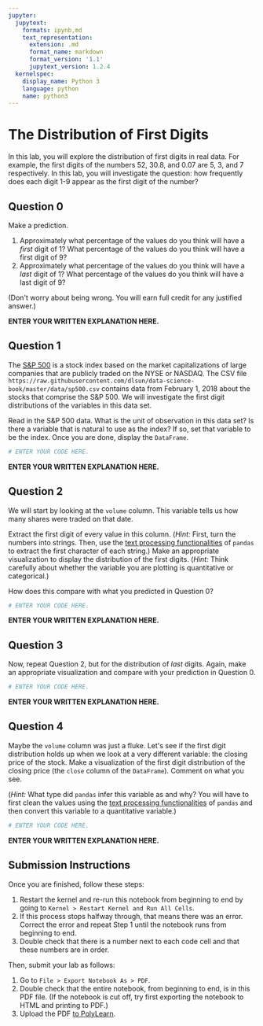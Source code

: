 ```yaml
---
jupyter:
  jupytext:
    formats: ipynb,md
    text_representation:
      extension: .md
      format_name: markdown
      format_version: '1.1'
      jupytext_version: 1.2.4
  kernelspec:
    display_name: Python 3
    language: python
    name: python3
---
```


# The Distribution of First Digits

In this lab, you will explore the distribution of first digits in real data. For example, the first digits of the numbers 52, 30.8, and 0.07 are 5, 3, and 7 respectively. In this lab, you will investigate the question: how frequently does each digit 1-9 appear as the first digit of the number?


## Question 0

Make a prediction. 

1. Approximately what percentage of the values do you think will have a _first_ digit of 1? What percentage of the values do you think will have a first digit of 9?
2. Approximately what percentage of the values do you think will have a _last_ digit of 1? What percentage of the values do you think will have a last digit of 9?

(Don't worry about being wrong. You will earn full credit for any justified answer.)


**ENTER YOUR WRITTEN EXPLANATION HERE.**


## Question 1

The [S&P 500](https://en.wikipedia.org/wiki/S%26P_500_Index) is a stock index based on the market capitalizations of large companies that are publicly traded on the NYSE or NASDAQ. The CSV file `https://raw.githubusercontent.com/dlsun/data-science-book/master/data/sp500.csv` contains data from February 1, 2018 about the stocks that comprise the S&P 500. We will investigate the first digit distributions of the variables in this data set.

Read in the S&P 500 data. What is the unit of observation in this data set? Is there a variable that is natural to use as the index? If so, set that variable to be the index. Once you are done, display the `DataFrame`.

```python
# ENTER YOUR CODE HERE.
```

**ENTER YOUR WRITTEN EXPLANATION HERE.**


## Question 2

We will start by looking at the `volume` column. This variable tells us how many shares were traded on that date.

Extract the first digit of every value in this column. (_Hint:_ First, turn the numbers into strings. Then, use the [text processing functionalities](https://pandas.pydata.org/pandas-docs/stable/text.html) of `pandas` to extract the first character of each string.) Make an appropriate visualization to display the distribution of the first digits. (_Hint:_ Think carefully about whether the variable you are plotting is quantitative or categorical.)

How does this compare with what you predicted in Question 0?

```python
# ENTER YOUR CODE HERE.
```

**ENTER YOUR WRITTEN EXPLANATION HERE.**


## Question 3

Now, repeat Question 2, but for the distribution of _last_ digits. Again, make an appropriate visualization and compare with your prediction in Question 0.

```python
# ENTER YOUR CODE HERE.
```

**ENTER YOUR WRITTEN EXPLANATION HERE.**


## Question 4

Maybe the `volume` column was just a fluke. Let's see if the first digit distribution holds up when we look at a very different variable: the closing price of the stock. Make a visualization of the first digit distribution of the closing price (the `close` column of the `DataFrame`). Comment on what you see.

(_Hint:_ What type did `pandas` infer this variable as and why? You will have to first clean the values using the [text processing functionalities](https://pandas.pydata.org/pandas-docs/stable/text.html) of `pandas` and then convert this variable to a quantitative variable.)

```python
# ENTER YOUR CODE HERE.
```

**ENTER YOUR WRITTEN EXPLANATION HERE.**


## Submission Instructions

Once you are finished, follow these steps:

1. Restart the kernel and re-run this notebook from beginning to end by going to `Kernel > Restart Kernel and Run All Cells`.
2. If this process stops halfway through, that means there was an error. Correct the error and repeat Step 1 until the notebook runs from beginning to end.
3. Double check that there is a number next to each code cell and that these numbers are in order.

Then, submit your lab as follows:

1. Go to `File > Export Notebook As > PDF`.
2. Double check that the entire notebook, from beginning to end, is in this PDF file. (If the notebook is cut off, try first exporting the notebook to HTML and printing to PDF.)
3. Upload the PDF [to PolyLearn](https://polylearn.calpoly.edu/AY_2018-2019/mod/assign/view.php?id=297024).
